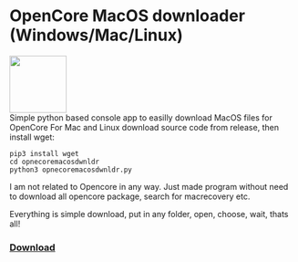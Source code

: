 # OpenCore MacOS downloader (Windows/Mac/Linux)
 <img src="https://xxanqw.xyz/assets/img/sticker.png" width="100px" height="100px"></img><br>
 Simple python based console app to easilly download MacOS files for OpenCore
For Mac and Linux download source code from release, then install wget:
```
pip3 install wget
cd opnecoremacosdwnldr
python3 opnecoremacosdwnldr.py
```

I am not related to Opencore in any way. Just made program without need to download all opencore package, search for macrecovery etc.

Everything is simple download, put in any folder, open, choose, wait, thats all!

<a href="https://github.com/xxanqw/OpenCore-MacOS-downloader/releases"><h3>Download</h3></a>
